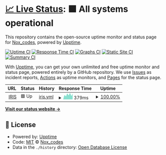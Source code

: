 # [📈 Live Status](https://Nirmitjatana.github.io/wikiweb-frontend): <!--live status--> **🟩 All systems operational**

This repository contains the open-source uptime monitor and status page for [Nox_codes](https://Nirmitjatana.github.io/wikiweb-frontend), powered by [Upptime](https://github.com/upptime/upptime).

[![Uptime CI](https://github.com/Nirmitjatana/wikiweb-frontend/workflows/Uptime%20CI/badge.svg)](https://github.com/Nirmitjatana/wikiweb-frontend/actions?query=workflow%3A%22Uptime+CI%22)
[![Response Time CI](https://github.com/Nirmitjatana/wikiweb-frontend/workflows/Response%20Time%20CI/badge.svg)](https://github.com/Nirmitjatana/wikiweb-frontend/actions?query=workflow%3A%22Response+Time+CI%22)
[![Graphs CI](https://github.com/Nirmitjatana/wikiweb-frontend/workflows/Graphs%20CI/badge.svg)](https://github.com/Nirmitjatana/wikiweb-frontend/actions?query=workflow%3A%22Graphs+CI%22)
[![Static Site CI](https://github.com/Nirmitjatana/wikiweb-frontend/workflows/Static%20Site%20CI/badge.svg)](https://github.com/Nirmitjatana/wikiweb-frontend/actions?query=workflow%3A%22Static+Site+CI%22)
[![Summary CI](https://github.com/Nirmitjatana/wikiweb-frontend/workflows/Summary%20CI/badge.svg)](https://github.com/Nirmitjatana/wikiweb-frontend/actions?query=workflow%3A%22Summary+CI%22)

With [Upptime](https://upptime.js.org), you can get your own unlimited and free uptime monitor and status page, powered entirely by a GitHub repository. We use [Issues](https://github.com/Nirmitjatana/wikiweb-frontend/issues) as incident reports, [Actions](https://github.com/Nirmitjatana/wikiweb-frontend/actions) as uptime monitors, and [Pages](https://Nirmitjatana.github.io/wikiweb-frontend) for the status page.

<!--start: status pages-->
<!-- This summary is generated by Upptime (https://github.com/upptime/upptime) -->
<!-- Do not edit this manually, your changes will be overwritten -->
<!-- prettier-ignore -->
| URL | Status | History | Response Time | Uptime |
| --- | ------ | ------- | ------------- | ------ |
| <img alt="" src="https://favicons.githubusercontent.com/iris.dscvit.com" height="13"> [IRIS](https://iris.dscvit.com) | 🟩 Up | [iris.yml](https://github.com/Nirmitjatana/uptime/commits/HEAD/history/iris.yml) | <details><summary><img alt="Response time graph" src="./graphs/iris/response-time-week.png" height="20"> 379ms</summary><br><a href="https://Nirmitjatana.github.io/wikiweb-frontend/history/iris"><img alt="Response time 379" src="https://img.shields.io/endpoint?url=https%3A%2F%2Fraw.githubusercontent.com%2FNirmitjatana%2Fuptime%2FHEAD%2Fapi%2Firis%2Fresponse-time.json"></a><br><a href="https://Nirmitjatana.github.io/wikiweb-frontend/history/iris"><img alt="24-hour response time 379" src="https://img.shields.io/endpoint?url=https%3A%2F%2Fraw.githubusercontent.com%2FNirmitjatana%2Fuptime%2FHEAD%2Fapi%2Firis%2Fresponse-time-day.json"></a><br><a href="https://Nirmitjatana.github.io/wikiweb-frontend/history/iris"><img alt="7-day response time 379" src="https://img.shields.io/endpoint?url=https%3A%2F%2Fraw.githubusercontent.com%2FNirmitjatana%2Fuptime%2FHEAD%2Fapi%2Firis%2Fresponse-time-week.json"></a><br><a href="https://Nirmitjatana.github.io/wikiweb-frontend/history/iris"><img alt="30-day response time 379" src="https://img.shields.io/endpoint?url=https%3A%2F%2Fraw.githubusercontent.com%2FNirmitjatana%2Fuptime%2FHEAD%2Fapi%2Firis%2Fresponse-time-month.json"></a><br><a href="https://Nirmitjatana.github.io/wikiweb-frontend/history/iris"><img alt="1-year response time 379" src="https://img.shields.io/endpoint?url=https%3A%2F%2Fraw.githubusercontent.com%2FNirmitjatana%2Fuptime%2FHEAD%2Fapi%2Firis%2Fresponse-time-year.json"></a></details> | <details><summary><a href="https://Nirmitjatana.github.io/wikiweb-frontend/history/iris">100.00%</a></summary><a href="https://Nirmitjatana.github.io/wikiweb-frontend/history/iris"><img alt="All-time uptime 100.00%" src="https://img.shields.io/endpoint?url=https%3A%2F%2Fraw.githubusercontent.com%2FNirmitjatana%2Fuptime%2FHEAD%2Fapi%2Firis%2Fuptime.json"></a><br><a href="https://Nirmitjatana.github.io/wikiweb-frontend/history/iris"><img alt="24-hour uptime 100.00%" src="https://img.shields.io/endpoint?url=https%3A%2F%2Fraw.githubusercontent.com%2FNirmitjatana%2Fuptime%2FHEAD%2Fapi%2Firis%2Fuptime-day.json"></a><br><a href="https://Nirmitjatana.github.io/wikiweb-frontend/history/iris"><img alt="7-day uptime 100.00%" src="https://img.shields.io/endpoint?url=https%3A%2F%2Fraw.githubusercontent.com%2FNirmitjatana%2Fuptime%2FHEAD%2Fapi%2Firis%2Fuptime-week.json"></a><br><a href="https://Nirmitjatana.github.io/wikiweb-frontend/history/iris"><img alt="30-day uptime 100.00%" src="https://img.shields.io/endpoint?url=https%3A%2F%2Fraw.githubusercontent.com%2FNirmitjatana%2Fuptime%2FHEAD%2Fapi%2Firis%2Fuptime-month.json"></a><br><a href="https://Nirmitjatana.github.io/wikiweb-frontend/history/iris"><img alt="1-year uptime 100.00%" src="https://img.shields.io/endpoint?url=https%3A%2F%2Fraw.githubusercontent.com%2FNirmitjatana%2Fuptime%2FHEAD%2Fapi%2Firis%2Fuptime-year.json"></a></details>

<!--end: status pages-->

[**Visit our status website →**](https://Nirmitjatana.github.io/wikiweb-frontend)

## 📄 License

- Powered by: [Upptime](https://github.com/upptime/upptime)
- Code: [MIT](./LICENSE) © [Nox_codes](https://Nirmitjatana.github.io/wikiweb-frontend)
- Data in the `./history` directory: [Open Database License](https://opendatacommons.org/licenses/odbl/1-0/)
